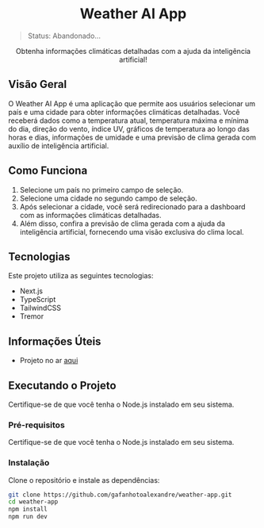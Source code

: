 <h1 align="center">Weather AI App</h1>

>Status: Abandonado...

<!-- <p align="center">
  <img src="sua-imagem-preview.png" alt="Weather AI App Preview" style="border-radius: 4px">
</p> -->


<p align="center">Obtenha informações climáticas detalhadas com a ajuda da inteligência artificial!</p>

## Visão Geral
O Weather AI App é uma aplicação que permite aos usuários selecionar um país e uma cidade para obter informações climáticas detalhadas. Você receberá dados como a temperatura atual, temperatura máxima e mínima do dia, direção do vento, índice UV, gráficos de temperatura ao longo das horas e dias, informações de umidade e uma previsão de clima gerada com auxílio de inteligência artificial.

## Como Funciona
1. Selecione um país no primeiro campo de seleção.
2. Selecione uma cidade no segundo campo de seleção.
3. Após selecionar a cidade, você será redirecionado para a dashboard com as informações climáticas detalhadas.
4. Além disso, confira a previsão de clima gerada com a ajuda da inteligência artificial, fornecendo uma visão exclusiva do clima local.

## Tecnologias
Este projeto utiliza as seguintes tecnologias:

- Next.js
- TypeScript
- TailwindCSS
- Tremor

## Informações Úteis
- Projeto no ar [aqui](https://weather-app-seven-phi-92.vercel.app/)

## Executando o Projeto
Certifique-se de que você tenha o Node.js instalado em seu sistema.

### Pré-requisitos

Certifique-se de que você tenha o Node.js instalado em seu sistema.

### Instalação
Clone o repositório e instale as dependências:

```bash
git clone https://github.com/gafanhotoalexandre/weather-app.git
cd weather-app
npm install
npm run dev
```